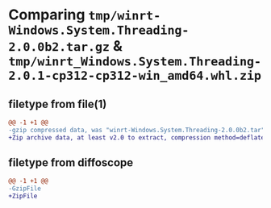 # Comparing `tmp/winrt-Windows.System.Threading-2.0.0b2.tar.gz` & `tmp/winrt_Windows.System.Threading-2.0.1-cp312-cp312-win_amd64.whl.zip`

## filetype from file(1)

```diff
@@ -1 +1 @@
-gzip compressed data, was "winrt-Windows.System.Threading-2.0.0b2.tar", last modified: Sat Dec  2 18:26:14 2023, max compression
+Zip archive data, at least v2.0 to extract, compression method=deflate
```

## filetype from diffoscope

```diff
@@ -1 +1 @@
-GzipFile
+ZipFile
```

